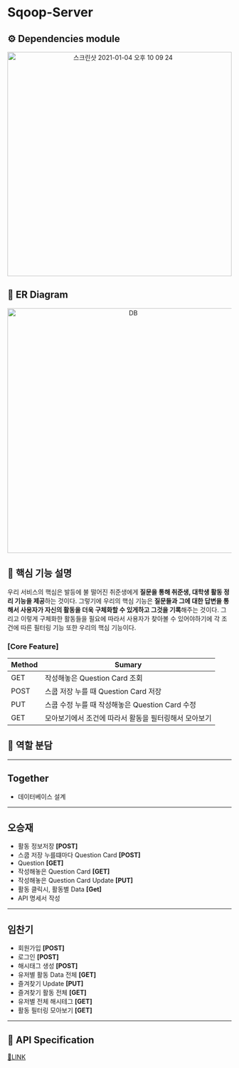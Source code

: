 # Sqoop-Server

## ⚙ Dependencies module

<p align="center">
  <img width="504" alt="스크린샷 2021-01-04 오후 10 09 24" src="https://user-images.githubusercontent.com/69755603/103541194-650d2a80-4ede-11eb-9409-2407e36dde2e.png">
</p>

## 🔗 ER Diagram

<p align="center">
  <img width="550px" alt="DB" src="https://user-images.githubusercontent.com/33858991/104153030-9dec5880-5424-11eb-811f-2217e0b98120.PNG">
</p>

## 📃 핵심 기능 설명

우리 서비스의 핵심은 발등에 불 떨어진 취준생에게 **질문을 통해 취준생, 대학생 활동 정리 기능을 제공**하는 것이다.
그렇기에 우리의 핵심 기능은 **질문들과 그에 대한 답변을 통해서 사용자가 자신의 활동을 더욱 구체화할 수 있게하고 그것을 기록**해주는 것이다.
그리고 이렇게 구체화한 활동들을 필요에 따라서 사용자가 찾아볼 수 있어야하기에 각 조건에 따른 필터링 기능 또한 우리의 핵심 기능이다.

### **[Core Feature]**
|Method|Sumary|
|--|--|
|GET|작성해놓은 Question Card 조회| 
|POST|스쿱 저장 누를 때 Question Card 저장|
|PUT|스쿱 수정 누를 때 작성해놓은 Question Card 수정|
|GET|모아보기에서 조건에 따라서 활동을 필터링해서 모아보기|

## 🤝 역할 분담

---

<h2> Together </h2>

- 데이터베이스 설계

---

<h2> 오승재 </h2>

- 활동 정보저장 **[POST]**
- 스쿱 저장 누를떄마다 Question Card **[POST]**
- Question **[GET]**
- 작성해놓은 Question Card **[GET]**
- 작성해놓은 Question Card Update **[PUT]**
- 활동 클릭시, 활동별 Data **[Get]**
- API 명세서 작성

---

<h2> 임찬기 </h2>

- 회원가입 **[POST]**
- 로그인 **[POST]**
- 해시태그 생성 **[POST]**
- 유저별 활동 Data 전체 **[GET]**
- 즐겨찾기 Update **[PUT]**
- 즐겨찾기 활동 전체 **[GET]**
- 유저별 전체 해시테그 **[GET]**
- 활동 필터링 모아보기 **[GET]**

---

## 📕 API Specification

[📖LINK](https://www.notion.so/Sqoop-API-Specification-fb56e53baf514e86b9dbfcf3180a1799)
